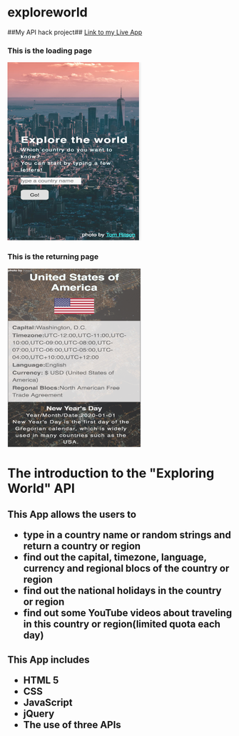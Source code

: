 # exploreworld
##My API hack project##
<a href= "https://emilystacy.github.io/exploreworld/"> Link to my Live App </a>
<h3> This is the loading page</h3>
<img src="images/app1.png" width="300px" height="400px">
<h3> This is the returning page</h3>
<img src="images/app2.png" width="300px" height="400px">
<h1> The introduction to the "Exploring World" API </h1>
<h2> This App allows the users to
<ul> 
  <li> type in a country name or random strings and return a country or region
  <li> find out the capital, timezone, language, currency and regional blocs of the country or region
  <li> find out the national holidays in the country or region 
  <li> find out some YouTube videos about traveling in this country or region(limited quota each day)
  </ul>
  <h2> This App includes
  <ul>
    <li> HTML 5 </li> 
    <li> CSS </li>
    <li> JavaScript </li>
    <li> jQuery </li>
    <li> The use of three APIs  </li>
    </ul>
